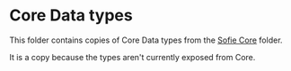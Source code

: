 # Core Data types

This folder contains copies of Core Data types from the [Sofie Core](https://github.com/nrkno/sofie-core/tree/master/packages/corelib/src/dataModel) folder.

It is a copy because the types aren't currently exposed from Core.
